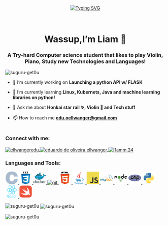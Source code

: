 <div align="center"><a align="center" href="https://git.io/typing-svg"><img src="https://readme-typing-svg.demolab.com?font=Fira+Code&size=35&duration=2000&pause=3000&center=true&vCenter=true&width=435&lines=%E3%81%93%E3%82%93%E3%81%AB%E3%81%A1%E3%81%AF+%E3%81%BF%E3%82%93%E3%81%AA" alt="Typing SVG" /></a></div> <br/>
<br/>
<!--ABOUT ME SECTION-->

<h1 align="center">Wassup,I’m Liam 👋</h1>
<h3 align="center">A Try-hard Computer science student that likes to play Violin, Piano, Study new Technologies and Languages!</h3>

<p align="left"> <img src="https://komarev.com/ghpvc/?username=suguru-get0u&label=Profile%20views&color=0e75b6&style=flat" alt="suguru-get0u" /> </p>

- 🔭 I’m currently working on **Launching a python API w/ FLASK** <br/>

- 🌱 I’m currently learning:**Linux, Kubernets, Java and machine learning libraries on python!** <br/>

- 💬 Ask me about **Honkai star rail ✨, Violin 🎻 and Tech stuff** <br/>

- 📫 How to reach me **edu.oellwanger@gmail.com** <br/><br/>

<h3 align="left">Connect with me:</h3>
<p align="left">
<a href="https://twitter.com/ellwangeredu" target="blank">
  <img align="center" src="https://raw.githubusercontent.com/rahuldkjain/github-profile-readme-generator/master/src/images/icons/Social/twitter.svg" alt="ellwangeredu" height="30" width="40" />
</a>

<a href="https://linkedin.com/in/Eduardo Oliveira Ellwanger" target="blank">
<img align="center" src="https://raw.githubusercontent.com/rahuldkjain/github-profile-readme-generator/master/src/images/icons/Social/linked-in-alt.svg" alt="eduardo de oliveira ellwanger" height="30" width="40" />
</a>

<a href="https://instagram.com/l1amm.24" target="blank">
<img align="center" src="https://raw.githubusercontent.com/rahuldkjain/github-profile-readme-generator/master/src/images/icons/Social/instagram.svg" alt="l1amm.24" height="30" width="40" />
</a>
</p>

<h3 align="left">Languages and Tools:</h3>
<p align="left"> 
<a href="https://www.cprogramming.com/" target="_blank" rel="noreferrer"> <img src="https://raw.githubusercontent.com/devicons/devicon/master/icons/c/c-original.svg" alt="c" width="40" height="40"/> 
</a>

<a href="https://www.w3schools.com/css/" target="_blank" rel="noreferrer"> 
<img src="https://raw.githubusercontent.com/devicons/devicon/master/icons/css3/css3-original-wordmark.svg" alt="css3" width="40" height="40"/> </a>
  
<a href="https://www.docker.com/" target="_blank" rel="noreferrer">
<img src="https://raw.githubusercontent.com/devicons/devicon/master/icons/docker/docker-original-wordmark.svg" alt="docker" width="40" height="40"/> 
</a>

<a href="https://git-scm.com/" target="_blank" rel="noreferrer">
<img src="https://www.vectorlogo.zone/logos/git-scm/git-scm-icon.svg" alt="git" width="40" height="40"/> 
</a> 

<a href="https://www.w3.org/html/" target="_blank" rel="noreferrer">
<img src="https://raw.githubusercontent.com/devicons/devicon/master/icons/html5/html5-original-wordmark.svg" alt="html5" width="40" height="40"/> 
</a>

<a href="https://www.java.com" target="_blank" rel="noreferrer">
<img src="https://raw.githubusercontent.com/devicons/devicon/master/icons/java/java-original.svg" alt="java" width="40" height="40"/> 
</a> 

<a href="https://developer.mozilla.org/en-US/docs/Web/JavaScript" target="_blank" rel="noreferrer">
<img src="https://raw.githubusercontent.com/devicons/devicon/master/icons/javascript/javascript-original.svg" alt="javascript" width="40" height="40"/> 
</a>

<a href="https://www.mysql.com/" target="_blank" rel="noreferrer"> 
<img src="https://raw.githubusercontent.com/devicons/devicon/master/icons/mysql/mysql-original-wordmark.svg" alt="mysql" width="40" height="40"/> 
</a> 

<a href="https://nodejs.org" target="_blank" rel="noreferrer">
<img src="https://raw.githubusercontent.com/devicons/devicon/master/icons/nodejs/nodejs-original-wordmark.svg" alt="nodejs" width="40" height="40"/> 
</a>

<a href="https://www.php.net" target="_blank" rel="noreferrer"> 
<img src="https://raw.githubusercontent.com/devicons/devicon/master/icons/php/php-original.svg" alt="php" width="40" height="40"/> 
</a> 

<a href="https://www.python.org" target="_blank" rel="noreferrer">
<img src="https://raw.githubusercontent.com/devicons/devicon/master/icons/python/python-original.svg" alt="python" width="40" height="40"/>
</a> 

<a href="https://reactjs.org/" target="_blank" rel="noreferrer"> 
<img src="https://raw.githubusercontent.com/devicons/devicon/master/icons/react/react-original-wordmark.svg" alt="react" width="40" height="40"/> 
</a> 

<a href="https://developer.apple.com/swift/" target="_blank" rel="noreferrer"> 
<img src="https://raw.githubusercontent.com/devicons/devicon/master/icons/swift/swift-original.svg" alt="swift" width="40" height="40"/> 
</a> </p>

<p><img align="left" src="https://github-readme-stats.vercel.app/api/top-langs?usernameSUGURU-Get0U&show_icons=true&locale=en&layout=compact" alt="suguru-get0u" /></p>

<p>&nbsp;<img align="center" src="https://github-readme-stats.vercel.app/api?username=suguru-get0u&show_icons=true&locale=en" alt="suguru-get0u" /></p>

<p><img align="center" src="https://github-readme-streak-stats.herokuapp.com/?user=suguru-get0u&" alt="suguru-get0u" /></p>
